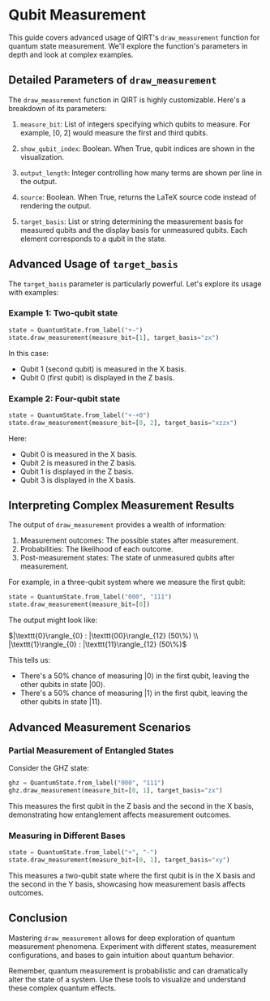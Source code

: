 # Qubit Measurement

This guide covers advanced usage of QIRT's `draw_measurement` function for quantum state measurement. We'll explore the function's parameters in depth and look at complex examples.

## Detailed Parameters of `draw_measurement`

The `draw_measurement` function in QIRT is highly customizable. Here's a breakdown of its parameters:

1. `measure_bit`: List of integers specifying which qubits to measure. For example, [0, 2] would measure the first and third qubits.

2. `show_qubit_index`: Boolean. When True, qubit indices are shown in the visualization.

3. `output_length`: Integer controlling how many terms are shown per line in the output.

4. `source`: Boolean. When True, returns the LaTeX source code instead of rendering the output.

5. `target_basis`: List or string determining the measurement basis for measured qubits and the display basis for unmeasured qubits. Each element corresponds to a qubit in the state.

## Advanced Usage of `target_basis`

The `target_basis` parameter is particularly powerful. Let's explore its usage with examples:

### Example 1: Two-qubit state

```python
state = QuantumState.from_label("+-")
state.draw_measurement(measure_bit=[1], target_basis="zx")
```

In this case:

- Qubit 1 (second qubit) is measured in the X basis.
- Qubit 0 (first qubit) is displayed in the Z basis.

### Example 2: Four-qubit state

```python
state = QuantumState.from_label("+-+0")
state.draw_measurement(measure_bit=[0, 2], target_basis="xzzx")
```

Here:

- Qubit 0 is measured in the X basis.
- Qubit 2 is measured in the Z basis.
- Qubit 1 is displayed in the Z basis.
- Qubit 3 is displayed in the X basis.

## Interpreting Complex Measurement Results

The output of `draw_measurement` provides a wealth of information:

1. Measurement outcomes: The possible states after measurement.
2. Probabilities: The likelihood of each outcome.
3. Post-measurement states: The state of unmeasured qubits after measurement.

For example, in a three-qubit system where we measure the first qubit:

```python
state = QuantumState.from_label("000", "111")
state.draw_measurement(measure_bit=[0])
```

The output might look like:

$|\texttt{0}\rangle_{0} : |\texttt{00}\rangle_{12} (50\%) \\
|\texttt{1}\rangle_{0} : |\texttt{11}\rangle_{12} (50\%)$

This tells us:

- There's a 50% chance of measuring |0⟩ in the first qubit, leaving the other qubits in state |00⟩.
- There's a 50% chance of measuring |1⟩ in the first qubit, leaving the other qubits in state |11⟩.

## Advanced Measurement Scenarios

### Partial Measurement of Entangled States

Consider the GHZ state:

```python
ghz = QuantumState.from_label("000", "111")
ghz.draw_measurement(measure_bit=[0, 1], target_basis="zx")
```

This measures the first qubit in the Z basis and the second in the X basis, demonstrating how entanglement affects measurement outcomes.

### Measuring in Different Bases

```python
state = QuantumState.from_label("+", "-")
state.draw_measurement(measure_bit=[0, 1], target_basis="xy")
```

This measures a two-qubit state where the first qubit is in the X basis and the second in the Y basis, showcasing how measurement basis affects outcomes.

## Conclusion

Mastering `draw_measurement` allows for deep exploration of quantum measurement phenomena. Experiment with different states, measurement configurations, and bases to gain intuition about quantum behavior.

Remember, quantum measurement is probabilistic and can dramatically alter the state of a system. Use these tools to visualize and understand these complex quantum effects.
